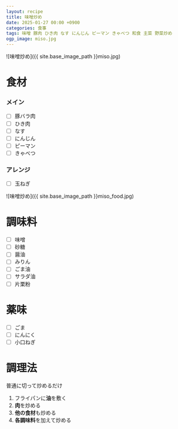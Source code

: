 ```yaml
---
layout: recipe
title: 味噌炒め
date: 2025-01-27 00:00 +0900
categories: 食事
tags: 味噌 豚肉 ひき肉 なす にんじん ピーマン きゃべつ 和食 主菜 野菜炒め
ogp_image: miso.jpg
---
```

![味噌炒め]({{ site.base_image_path }}miso.jpg)

# 食材
### メイン
- [ ] 豚バラ肉
- [ ] ひき肉
- [ ] なす
- [ ] にんじん
- [ ] ピーマン
- [ ] きゃべつ

### アレンジ
- [ ] 玉ねぎ

![味噌炒め]({{ site.base_image_path }}miso_food.jpg)

# 調味料
- [ ] 味噌
- [ ] 砂糖
- [ ] 醤油
- [ ] みりん
- [ ] ごま油
- [ ] サラダ油
- [ ] 片栗粉

# 薬味
- [ ] ごま
- [ ] にんにく
- [ ] 小口ねぎ

# 調理法
普通に切って炒めるだけ

1. フライパンに**油**を敷く
2. **肉**を炒める
3. **他の食材**も炒める
4. **各調味料**を加えて炒める